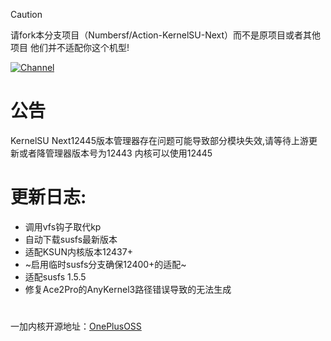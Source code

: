 
> [!CAUTION]
> 
>请fork本分支项目（Numbersf/Action-KernelSU-Next）而不是原项目或者其他项目 他们并不适配你这个机型!
 
[![Channel](https://img.shields.io/badge/Follow-Telegram-blue.svg?logo=telegram)](https://t.me/taichi91) 
 
# 公告
KernelSU Next12445版本管理器存在问题可能导致部分模块失效,请等待上游更新或者降管理器版本号为12443 内核可以使用12445
 #
# 更新日志:
- 调用vfs钩子取代kp
- 自动下载susfs最新版本
- 适配KSUN内核版本12437+
- ~启用临时susfs分支确保12400+的适配~
- 适配susfs 1.5.5
- 修复Ace2Pro的AnyKernel3路径错误导致的无法生成
 #
 
一加内核开源地址：[OnePlusOSS](https://github.com/OnePlusOSS/kernel_manifest)


